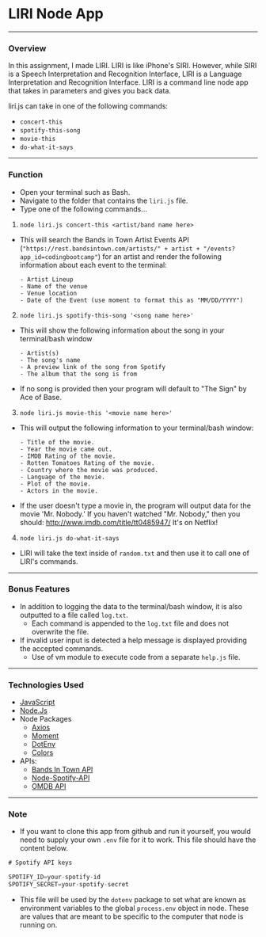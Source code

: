 # LIRI Node App

- - -

### Overview

In this assignment, I made LIRI. LIRI is like iPhone's SIRI. However, while SIRI is a Speech Interpretation and Recognition Interface, LIRI is a Language Interpretation and Recognition Interface. LIRI is a command line node app that takes in parameters and gives you back data.

liri.js can take in one of the following commands:

   * `concert-this`
   * `spotify-this-song`
   * `movie-this`
   * `do-what-it-says`
   
- - -

### Function

* Open your terminal such as Bash.
* Navigate to the folder that contains the `liri.js` file.
* Type one of the following commands...

1. `node liri.js concert-this <artist/band name here>`

* This will search the Bands in Town Artist Events API (`"https://rest.bandsintown.com/artists/" + artist + "/events?app_id=codingbootcamp"`) for an artist and render the following information about each event to the terminal:
    ```
    - Artist Lineup
    - Name of the venue
    - Venue location
    - Date of the Event (use moment to format this as "MM/DD/YYYY")
    ```

2. `node liri.js spotify-this-song '<song name here>'`

* This will show the following information about the song in your terminal/bash window
    ```
    - Artist(s)
    - The song's name
    - A preview link of the song from Spotify
    - The album that the song is from
    ```
* If no song is provided then your program will default to "The Sign" by Ace of Base.


3. `node liri.js movie-this '<movie name here>'`

* This will output the following information to your terminal/bash window:

    ```
    - Title of the movie.
    - Year the movie came out.
    - IMDB Rating of the movie.
    - Rotten Tomatoes Rating of the movie.
    - Country where the movie was produced.
    - Language of the movie.
    - Plot of the movie.
    - Actors in the movie.
    ```

* If the user doesn't type a movie in, the program will output data for the movie 'Mr. Nobody.'
If you haven't watched "Mr. Nobody," then you should: <http://www.imdb.com/title/tt0485947/>
It's on Netflix!


4. `node liri.js do-what-it-says`

* LIRI will take the text inside of `random.txt` and then use it to call one of LIRI's commands.

- - -

### Bonus Features
* In addition to logging the data to the terminal/bash window, it is also outputted to a file called `log.txt`.
  * Each command is appended to the `log.txt` file and does not overwrite the file.
* If invalid user input is detected a help message is displayed providing the accepted commands.
  * Use of vm module to execute code from a separate `help.js` file.

- - -

### Technologies Used

* [JavaScript](https://www.javascript.com)
* [Node.Js](https://nodejs.org/en/)
* Node Packages
  * [Axios](https://www.npmjs.com/package/axios)
  * [Moment](https://www.npmjs.com/package/moment)
  * [DotEnv](https://www.npmjs.com/package/dotenv)
  * [Colors](https://www.npmjs.com/package/colors)
* APIs:
  * [Bands In Town API](http://www.artists.bandsintown.com/bandsintown-api)
  * [Node-Spotify-API](https://www.npmjs.com/package/node-spotify-api)
  * [OMDB API](http://www.omdbapi.com)


- - -
### Note
* If you want to clone this app from github and run it yourself, you would need to supply your own `.env` file for it to work. This file should have the content below.

```js
# Spotify API keys

SPOTIFY_ID=your-spotify-id
SPOTIFY_SECRET=your-spotify-secret

```

* This file will be used by the `dotenv` package to set what are known as environment variables to the global `process.env` object in node. These are values that are meant to be specific to the computer that node is running on.